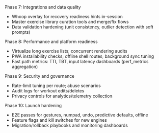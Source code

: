 Phase 7: Integrations and data quality

- Whoop overlay for recovery readiness hints in-session
- Master exercise library curation tools and merge/fix flows
- Data validation hardening (unit consistency, outlier detection with soft prompts)

Phase 8: Performance and platform readiness

- Virtualize long exercise lists; concurrent rendering audits
- PWA installability checks; offline shell routes; background sync tuning
- Fast path metrics: TTI, TBT, input latency dashboards (perf_metrics aggregation)

Phase 9: Security and governance

- Rate-limit tuning per route; abuse scenarios
- Audit logs for workout edits/deletes
- Privacy controls for analytics/telemetry collection

Phase 10: Launch hardening

- E2E passes for gestures, numpad, undo, predictive defaults, offline
- Feature flags and kill switches for new engines
- Migration/rollback playbooks and monitoring dashboards
